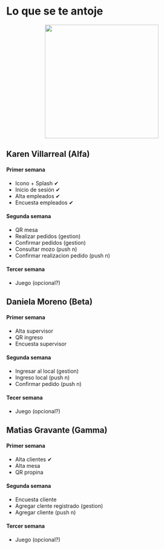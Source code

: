 # Lo que se te antoje

<p  align="center">
<img src="https://firebasestorage.googleapis.com/v0/b/labpp-2b6b2.appspot.com/o/fotos%2FlogoTransp.png?alt=media&token=449ad5c3-744d-4085-88a1-6df14d313dbb" width="300"/>
</p>

## Karen Villarreal (Alfa)
#### Primer semana
* Icono + Splash ✔ 
* Inicio de sesión ✔
* Alta empleados ✔
* Encuesta empleados ✔

#### Segunda semana
* QR mesa
* Realizar pedidos (gestion)
* Confirmar pedidos (gestion)
* Consultar mozo (push n)
* Confirmar realizacion pedido (push n)

#### Tercer semana
* Juego (opcional?)

## Daniela Moreno (Beta)
#### Primer semana
* Alta supervisor
* QR ingreso
* Encuesta supervisor

#### Segunda semana
* Ingresar al local (gestion)
* Ingreso local (push n)
* Confirmar pedido (push n)

#### Tecer semana
* Juego (opcional?)

## Matias Gravante (Gamma)
#### Primer semana
* Alta clientes ✔ 
* Alta mesa
* QR propina

#### Segunda semana
* Encuesta cliente
* Agregar clente registrado (gestion)
* Agregar cliente (push n)

#### Tercer semana
* Juego (opcional?)


